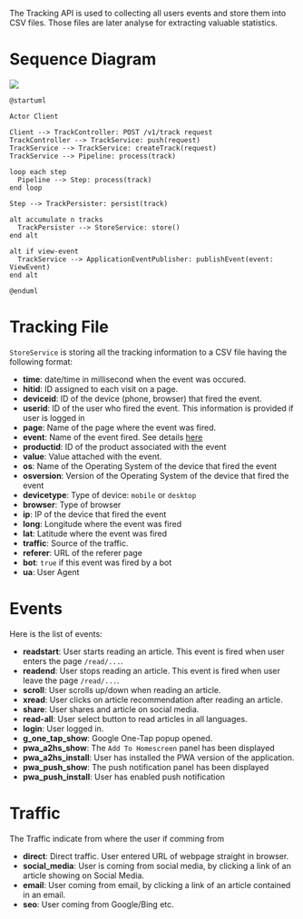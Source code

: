 The Tracking API is used to collecting all users events and store them into CSV files.
Those files are later analyse for extracting valuable statistics.

# Sequence Diagram

![](https://www.planttext.com/api/plantuml/img/VL6vRiCm3Dtv5HoTmGYwUWWI19rhm45tLILWeOgaK9Jx-z4HE6bJT1Br-0uIt4THBEbi0GvQFEFH6d82q5xi-nsUMEcletV2tbhY0SUtwOJRvMKhfODCbqHHu1Vlhfs85wDfm93YtDte6tZi_K7MJ4geOlzeHXF86bVCsMkAiQj3RG2izm59wHcZK01SgLKtPUn9G-uJYmoWjEypZSJHP9UyUsZbcgAieD8wdPFDqwB3seWvxgVo5kgPrWLZ-NKjDTiqhyNGTqzBkG7YqxQ74ApHIenthuKpfWzhubm7QsM5ksemu7isgy132EnpcGz-1G00)

```plantuml
@startuml

Actor Client

Client --> TrackController: POST /v1/track request
TrackController --> TrackService: push(request)
TrackService --> TrackService: createTrack(request)
TrackService --> Pipeline: process(track)

loop each step
  Pipeline --> Step: process(track)
end loop

Step --> TrackPersister: persist(track)

alt accumulate n tracks
  TrackPersister --> StoreService: store()
end alt

alt if view-event
  TrackService --> ApplicationEventPublisher: publishEvent(event: ViewEvent)
end alt

@enduml
```

# Tracking File
``StoreService`` is storing all the tracking information to a CSV file having the following format:

- **time**: date/time in millisecond when the event was occured.
- **hitid**: ID assigned to each visit on a page.
- **deviceid**: ID of the device (phone, browser) that fired the event.
- **userid**: ID of the user who fired the event. This information is provided if user is logged in
- **page**: Name of the page where the event was fired.
- **event**: Name of the event fired. See details [here](https://github.com/wutsi/wutsi.github.io/blob/master/design/kpi/Tracking%20File.md#event)
- **productid**: ID of the product associated with the event
- **value**: Value attached with the event.
- **os**: Name of the Operating System of the device that fired the event
- **osversion**: Version of the Operating System of the device that fired the event
- **devicetype**: Type of device: `mobile` or `desktop`
- **browser**: Type of browser
- **ip**: IP of the device that fired the event
- **long**: Longitude  where the event was fired
- **lat**: Latitude where the event was fired
- **traffic**: Source of the traffic.
- **referer**: URL of the referer page
- **bot**: `true` if this event was fired by a bot
- **ua**: User Agent

# Events
Here is the list of events:
- **readstart**: User starts reading an article. This event is fired when user enters the page `/read/...`.
- **readend**: User stops reading an article. This event is fired when user leave the page `/read/...`.
- **scroll**: User scrolls up/down when reading an article.
- **xread**: User clicks on article recommendation after reading an article.
- **share**: User shares and article on social media.
- **read-all**: User select button to read articles in all languages.
- **login**: User logged in.
- **g_one_tap_show**: Google One-Tap popup opened.
- **pwa_a2hs_show**: The `Add To Homescreen` panel has been displayed
- **pwa_a2hs_install**: User has installed the PWA version of the application.
- **pwa_push_show**: The push notification panel has been displayed
- **pwa_push_install**: User has enabled push notification

# Traffic
The Traffic indicate from where the user if comming from
- **direct**: Direct traffic. User entered URL of webpage straight in browser.
- **social_media**: User is coming from social media, by clicking a link of an article showing on Social Media.
- **email**: User coming from email, by clicking a link of an article contained in an email.
- **seo**: User coming from Google/Bing etc.
